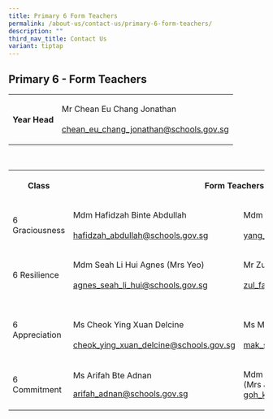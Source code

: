 ```yaml
---
title: Primary 6 Form Teachers
permalink: /about-us/contact-us/primary-6-form-teachers/
description: ""
third_nav_title: Contact Us
variant: tiptap
---
```

<h2><strong>Primary 6 - Form Teachers</strong></h2>
<table style="minWidth: 50px">
<colgroup>
<col>
<col>
</colgroup>
<tbody>
<tr>
<th rowspan="1" colspan="1">
<p>Year Head
<br>
</p>
</th>
<td rowspan="1" colspan="1">
<p>Mr Chean Eu Chang Jonathan
<br>
<br><a href="mailto:chean_eu_chang_jonathan@schools.gov.sg" rel="noopener noreferrer" target="_blank">chean_eu_chang_jonathan@schools.gov.sg</a>
</p>
</td>
</tr>
</tbody>
</table>
<p>
<br>
</p>
<table style="minWidth: 75px">
<colgroup>
<col>
<col>
<col>
</colgroup>
<tbody>
<tr>
<th rowspan="1" colspan="1">
<p>Class</p>
</th>
<th rowspan="1" colspan="2">
<p>Form Teachers</p>
</th>
</tr>
<tr>
<td rowspan="1" colspan="1">
<p>6 Graciousness</p>
</td>
<td rowspan="1" colspan="1">
<p>Mdm&nbsp;Hafidzah Binte Abdullah
<br>
<br><a href="mailto:hafidzah_abdullah@schools.gov.sg" rel="noopener noreferrer nofollow" target="_blank">hafidzah_abdullah@schools.gov.sg</a>
<br>
</p>
</td>
<td rowspan="1" colspan="1">
<p>Mdm Yang Yiying
<br>
<br><a href="mailto:yang_yi_ying@schools.gov.sg" rel="noopener noreferrer nofollow" target="_blank">yang_yi_ying@schools.gov.sg</a>
</p>
</td>
</tr>
<tr>
<td rowspan="1" colspan="1">
<p>6 Resilience</p>
</td>
<td rowspan="1" colspan="1">
<p>Mdm Seah Li Hui Agnes (Mrs Yeo)
<br>
<br><a href="mailto:agnes_seah_li_hui@schools.gov.sg" rel="noopener noreferrer nofollow" target="_blank">agnes_seah_li_hui@schools.gov.sg</a>
</p>
</td>
<td rowspan="1" colspan="1">
<p>Mr Zul Fahmie Bin Jumairi
<br>
<br><a href="mailto:zul_fahmie_bin_jumairi@schools.gov.sg" rel="noopener noreferrer nofollow" target="_blank">zul_fahmie_bin_jumairi@schools.gov.sg</a>
<br>
</p>
</td>
</tr>
<tr>
<td rowspan="1" colspan="1">
<p>6 Appreciation</p>
</td>
<td rowspan="1" colspan="1">
<p>
<br>Ms Cheok Ying Xuan Delcine
<br>
<br><a href="mailto:cheok_ying_xuan_delcine@schools.gov.sg" rel="noopener noreferrer nofollow" target="_blank">cheok_ying_xuan_delcine@schools.gov.sg</a>
</p>
</td>
<td rowspan="1" colspan="1">
<p>
<br>Ms Mak Sher-Lin (Stephanie)
<br>
<br><a href="mailto:mak_sher-lin@schools.gov.sg" rel="noopener noreferrer nofollow" target="_blank">mak_sher-lin@schools.gov.sg</a>
</p>
</td>
</tr>
<tr>
<td rowspan="1" colspan="1">
<p>6 Commitment</p>
</td>
<td rowspan="1" colspan="1">
<p>Ms Arifah Bte Adnan
<br>
</p>
<p><a href="mailto:arifah_adnan@schools.gov.sg" rel="noopener noreferrer nofollow" target="_blank">arifah_adnan@schools.gov.sg</a>
<br>
</p>
</td>
<td rowspan="1" colspan="1">
<p>Mdm Goh Kar Hui
<br>(Mrs Jolene Teo)
<br><a href="mailto:goh_kar_hui@schools.gov.sg" rel="noopener noreferrer nofollow" target="_blank">goh_kar_hui@schools.gov.sg</a>
<br>
</p>
</td>
</tr>
</tbody>
</table>
<p></p>
